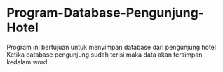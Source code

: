 # Program-Database-Pengunjung-Hotel
Program ini bertujuan untuk menyimpan database dari pengunjung hotel 
Ketika database pengunjung sudah terisi maka data akan tersimpan kedalam word 
 
